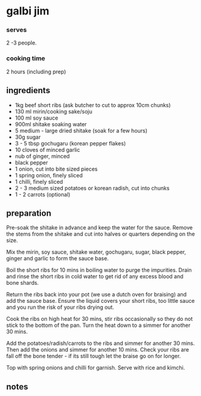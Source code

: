 # galbi jim

### serves 
2 -3 people.

### cooking time 
2 hours (including prep)

## ingredients

- 1kg beef short ribs (ask butcher to cut to approx 10cm chunks)
- 130 ml mirin/cooking sake/soju
- 100 ml soy sauce
- 900ml shitake soaking water
- 5 medium - large dried shitake (soak for a few hours)
- 30g sugar
- 3 - 5 tbsp gochugaru (korean pepper flakes)
- 10 cloves of minced garlic
- nub of ginger, minced
- black pepper
- 1 onion, cut into bite sized pieces
- 1 spring onion, finely sliced
- 1 chilli, finely sliced
- 2 - 3 medium sized potatoes or korean radish, cut into chunks
- 1 - 2 carrots (optional)

## preparation

Pre-soak the shitake in advance and keep the water for the sauce. Remove the stems from the shitake and cut into halves or quarters depending on the size.

Mix the mirin, soy sauce, shitake water, gochugaru, sugar, black pepper, ginger and garlic to form the sauce base.

Boil the short ribs for 10 mins in boiling water to purge the impurities. Drain and rinse the short ribs in cold water to get rid of any excess blood and bone shards.

Return the ribs back into your pot (we use a dutch oven for braising) and add the sauce base. Ensure the liquid covers your short ribs, too little sauce and you run the risk of your ribs drying out.

Cook the ribs on high heat for 30 mins, stir ribs occasionally so they do not stick to the bottom of the pan. Turn the heat down to a simmer for another 30 mins.

Add the potatoes/radish/carrots to the ribs and simmer for another 30 mins. Then add the onions and simmer for another 10 mins. Check your ribs are fall off the bone tender - if its still tough let the braise go on for longer.

Top with spring onions and chilli for garnish. Serve with rice and kimchi.

## notes

